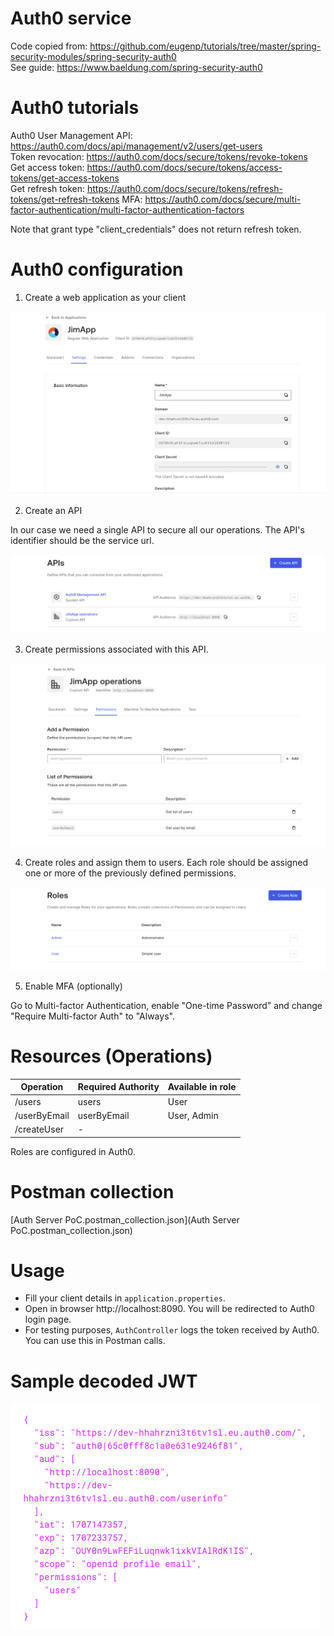 # Auth0 service

Code copied from: https://github.com/eugenp/tutorials/tree/master/spring-security-modules/spring-security-auth0  
See guide: https://www.baeldung.com/spring-security-auth0

# Auth0 tutorials

Auth0 User Management API: https://auth0.com/docs/api/management/v2/users/get-users  
Token revocation: https://auth0.com/docs/secure/tokens/revoke-tokens  
Get access token: https://auth0.com/docs/secure/tokens/access-tokens/get-access-tokens  
Get refresh token: https://auth0.com/docs/secure/tokens/refresh-tokens/get-refresh-tokens
MFA: https://auth0.com/docs/secure/multi-factor-authentication/multi-factor-authentication-factors

Note that grant type "client_credentials" does not return refresh token.

# Auth0 configuration

1. Create a web application as your client

![img_1.png](img_1.png)

2. Create an API

In our case we need a single API to secure all our operations. The API's identifier should be the service url.

![img.png](img.png)

3. Create permissions associated with this API.  

![img_2.png](img_2.png)

4. Create roles and assign them to users. Each role should be assigned one or more of the previously defined permissions.

![img_3.png](img_3.png)

5. Enable MFA (optionally)

Go to Multi-factor Authentication, enable "One-time Password" and change "Require Multi-factor Auth" to "Always".

# Resources (Operations)

| Operation    | Required Authority | Available in role |
|--------------|--------------------|-------------------|
| /users       | users              | User              |
| /userByEmail | userByEmail        | User, Admin       |
| /createUser  | -                  |                   |

Roles are configured in Auth0.

# Postman collection

[Auth Server PoC.postman_collection.json](Auth Server PoC.postman_collection.json)

# Usage

- Fill your client details in `application.properties`.
- Open in browser http://localhost:8090. You will be redirected to Auth0 login page.
- For testing purposes, `AuthController` logs the token received by Auth0. You can use this in Postman calls.

# Sample decoded JWT

![img_4.png](img_4.png)